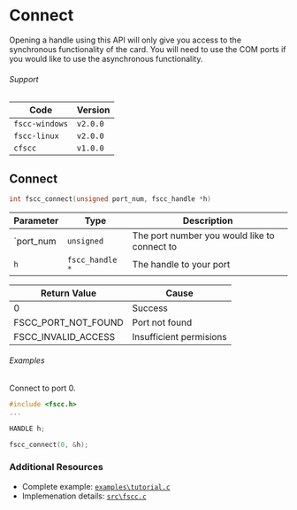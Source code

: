 # Connect

Opening a handle using this API will only give you access to the
synchronous functionality of the card. You will need to use the COM ports
if you would like to use the asynchronous functionality.

###### Support
| Code           | Version
| -------------- | --------
| `fscc-windows` | `v2.0.0` 
| `fscc-linux`   | `v2.0.0` 
| `cfscc`        | `v1.0.0`


## Connect
```c
int fscc_connect(unsigned port_num, fscc_handle *h)
```

| Parameter     | Type           | Description
| ------------ | --------------- | --------------------------------------------
| `port_num    | `unsigned`      | The port number you would like to connect to
| `h`          | `fscc_handle *` | The handle to your port

| Return Value        | Cause
| ------------------- | -----------------------
| 0                   | Success
| FSCC_PORT_NOT_FOUND | Port not found
| FSCC_INVALID_ACCESS | Insufficient permisions

###### Examples
Connect to port 0.

```c
#include <fscc.h>
...

HANDLE h;

fscc_connect(0, &h);
```


### Additional Resources
- Complete example: [`examples\tutorial.c`](https://github.com/commtech/cfscc/blob/master/examples/tutorial.c)
- Implemenation details: [`src\fscc.c`](https://github.com/commtech/cfscc/blob/master/src/fscc.c)
